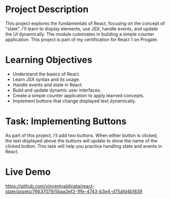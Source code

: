 # Project Description
This project explores the fundamentals of React, focusing on the concept of "state". i'll learn to display elements, use JSX, handle events, and update the UI dynamically. The module culminates in building a simple counter application. This project is part of my certification for React 1 on Progate.

# Learning Objectives
- Understand the basics of React.
- Learn JSX syntax and its usage.
- Handle events and state in React.
- Build and update dynamic user interfaces.
- Create a simple counter application to apply learned concepts.
- Implement buttons that change displayed text dynamically.

# Task: Implementing Buttons
As part of this project, i'll add two buttons. When either button is clicked, the text displayed above the buttons will update to show the name of the clicked button. This task will help you practice handling state and events in React.

# Live Demo
https://github.com/vincentvaldinata/react-state/assets/76637079/5baa3ef2-1ffe-4743-b3e4-d75afd4b1839

